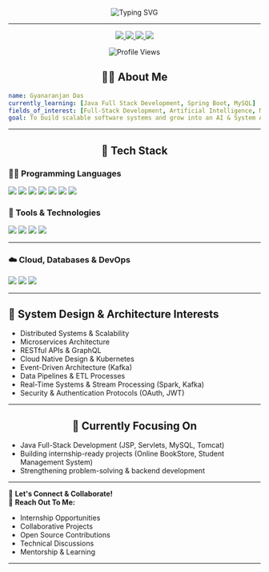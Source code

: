 <p align="center">
<img src="https://readme-typing-svg.herokuapp.com?font=Fira+Code&size=22&pause=1000&center=true&vCenter=true&width=600&lines=Hey!+I'm+Gyanaranjan+Das;Java+Full+Stack+Developer+%7C+B.Tech+CSE;AI+%26+System+Architecture+Enthusiast;Always+Learning+%26+Building+Cool+Projects" alt="Typing SVG" />
</p>

---
<p align="center">
  <a href="https://github.com/gyanaranjan-das" target="_blank">
    <img src="https://img.shields.io/github/followers/gyanaranjan-das?label=GitHub&style=for-the-badge&logo=github&logoColor=white&color=black" />
  </a>
  <a href="https://linkedin.com/in/gyanaranjan-das" target="_blank">
    <img src="https://img.shields.io/badge/LinkedIn-0077B5?style=for-the-badge&logo=linkedin&logoColor=white" />
  </a>
  <a href="mailto:dasgyanaranjan835@gmail.com.com">
    <img src="https://img.shields.io/badge/Gmail-D14836?style=for-the-badge&logo=gmail&logoColor=white" />
  </a>
  <a href="tel:9106674393">
    <img src="https://img.shields.io/badge/Phone-25D366?style=for-the-badge&logo=whatsapp&logoColor=white" />
  </a>
</p>

<p align="center">
  <img src="https://komarev.com/ghpvc/?username=gyanaranjan-das&label=Profile%20Views&color=brightgreen&style=for-the-badge" alt="Profile Views" />
</p>


<h2 align="center">
  👨‍💻 About Me
</h2>

```yaml
name: Gyanaranjan Das
currently_learning: [Java Full Stack Development, Spring Boot, MySQL]
fields_of_interest: [Full-Stack Development, Artificial Intelligence, Machine Learning, System Design]
goal: To build scalable software systems and grow into an AI & System Architecture Innovator
```

---

<h2 align="center">
  🚀 Tech Stack
</h2>

<h3>👨‍💻 Programming Languages</h3>
<p>
  <img src="https://img.shields.io/badge/Java-ED8B00?style=for-the-badge&logo=java&logoColor=white"/>
  <img src="https://img.shields.io/badge/Python-FFD43B?style=for-the-badge&logo=python&logoColor=blue"/>
  <img src="https://img.shields.io/badge/C++-00599C?style=for-the-badge&logo=c%2B%2B&logoColor=white"/>
  <img src="https://img.shields.io/badge/JavaScript-F7DF1E?style=for-the-badge&logo=javascript&logoColor=black"/>
  <img src="https://img.shields.io/badge/SQL-4479A1?style=for-the-badge&logo=postgresql&logoColor=white"/>
  <img src="https://img.shields.io/badge/R-276DC3?style=for-the-badge&logo=r&logoColor=white"/>
  <img src="https://img.shields.io/badge/LISP-000000?style=for-the-badge&logo=lisp&logoColor=white"/>
</p>


<h3>🧰 Tools & Technologies</h3>
<p>
  <img src="https://img.shields.io/badge/Git-F05032?style=for-the-badge&logo=git&logoColor=white"/>
  <img src="https://img.shields.io/badge/GitHub-181717?style=for-the-badge&logo=github&logoColor=white"/>
  <img src="https://img.shields.io/badge/Linux-FCC624?style=for-the-badge&logo=linux&logoColor=black"/>
  <img src="https://img.shields.io/badge/VS_Code-007ACC?style=for-the-badge&logo=visual-studio-code&logoColor=white"/>
</p>

---
### ☁️ Cloud, Databases & DevOps
<p align="left">
  <img src="https://skillicons.dev/icons?i=mysql,mongodb,docker,kubernetes" />
  <img src="https://img.shields.io/badge/Apache-Kafka-231F20?style=for-the-badge&logo=apachekafka&logoColor=white" />
  <img src="https://img.shields.io/badge/Apache-Spark-E25A1C?style=for-the-badge&logo=apachespark&logoColor=white" />
</p>

---

## 🧩 System Design & Architecture Interests

- Distributed Systems & Scalability  
- Microservices Architecture  
- RESTful APIs & GraphQL  
- Cloud Native Design & Kubernetes  
- Event-Driven Architecture (Kafka)  
- Data Pipelines & ETL Processes  
- Real-Time Systems & Stream Processing (Spark, Kafka)  
- Security & Authentication Protocols (OAuth, JWT)  

---

<h2 align="center">
  📌 Currently Focusing On
</h2>
<ul> 
<li>Java Full-Stack Development (JSP, Servlets, MySQL, Tomcat)</li>  
<li>Building internship-ready projects (Online BookStore, Student Management System)</li>  
<li>Strengthening problem-solving & backend development</li> 
</ul>

---

🤝 <strong>Let's Connect & Collaborate!</strong>
<br>
💌 <strong>Reach Out To Me:</strong>
<ul>
  <li>Internship Opportunities</li>
  <li>Collaborative Projects</li>
  <li>Open Source Contributions</li>
  <li>Technical Discussions</li>
  <li>Mentorship & Learning</li>
  
</ul>

---

